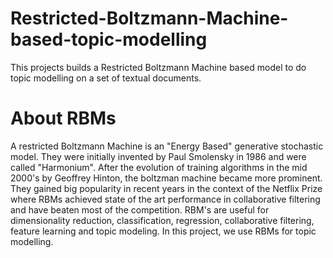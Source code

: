 # Restricted-Boltzmann-Machine-based-topic-modelling
This projects builds a Restricted Boltzmann Machine based model to do topic modelling on a set of textual documents.

# About RBMs
A restricted Boltzmann Machine is an "Energy Based" generative stochastic model. They were initially invented by Paul Smolensky in 1986 and were called "Harmonium". After the evolution of training algorithms in the mid 2000's by Geoffrey Hinton, the boltzman machine became more prominent. They gained big popularity in recent years in the context of the Netflix Prize where RBMs achieved state of the art performance in collaborative filtering and have beaten most of the competition.
RBM's are useful for dimensionality reduction, classification, regression, collaborative filtering, feature learning and topic modeling.
In this project, we use RBMs for topic modelling.
